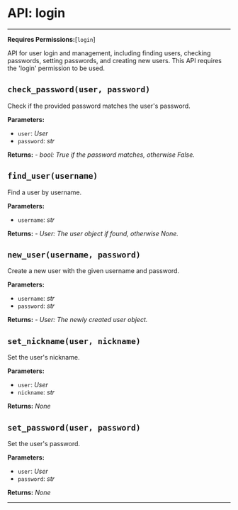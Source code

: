 # API: login
---

**Requires Permissions:**[`login`]

API for user login and management, including finding users, checking passwords, setting passwords,
and creating new users.  This API requires the 'login' permission to be used.

## `check_password(user, password)`
Check if the provided password matches the user's password.

**Parameters:**
- `user`: *User*
- `password`: *str*

**Returns:** *- bool: True if the password matches, otherwise False.*

## `find_user(username)`
Find a user by username.

**Parameters:**
- `username`: *str*

**Returns:** *- User: The user object if found, otherwise None.*

## `new_user(username, password)`
Create a new user with the given username and password.

**Parameters:**
- `username`: *str*
- `password`: *str*

**Returns:** *- User: The newly created user object.*

## `set_nickname(user, nickname)`
Set the user's nickname.

**Parameters:**
- `user`: *User*
- `nickname`: *str*

**Returns:** _None_
## `set_password(user, password)`
Set the user's password.

**Parameters:**
- `user`: *User*
- `password`: *str*

**Returns:** _None_

---
